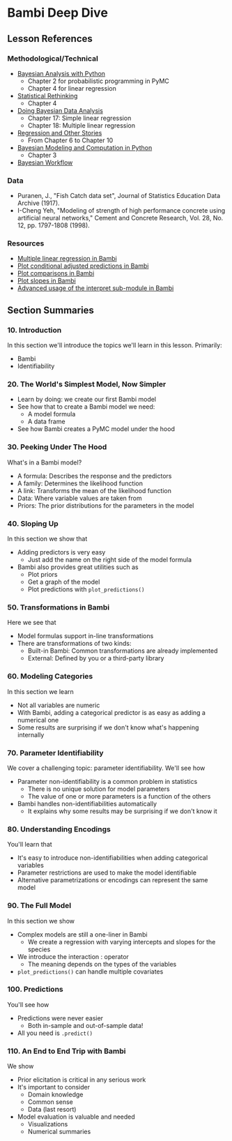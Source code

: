 # Bambi Deep Dive

## Lesson References

### Methodological/Technical

* [Bayesian Analysis with Python](https://www.amazon.com/Bayesian-Analysis-Python-Practical-probabilistic/dp/1805127160)
    * Chapter 2 for probabilistic programming in PyMC
    * Chapter 4 for linear regression
* [Statistical Rethinking](https://xcelab.net/rm/statistical-rethinking/)
    * Chapter 4
* [Doing Bayesian Data Analysis](https://www.amazon.com/Doing-Bayesian-Data-Analysis-Tutorial-dp-0124058884/dp/0124058884/)
    * Chapter 17: Simple linear regression
    * Chapter 18: Multiple linear regression
* [Regression and Other Stories](https://www.cambridge.org/highereducation/books/regression-and-other-stories/DD20DD6C9057118581076E54E40C372C)
    * From Chapter 6 to Chapter 10
* [Bayesian Modeling and Computation in Python](https://bayesiancomputationbook.com/welcome.html)
    * Chapter 3
* [Bayesian Workflow](https://arxiv.org/abs/2011.01808)

### Data

* Puranen, J., "Fish Catch data set", Journal of Statistics Education Data Archive (1917).
* I-Cheng Yeh, "Modeling of strength of high performance concrete using artificial neural networks," Cement and Concrete Research, Vol. 28, No. 12, pp. 1797-1808 (1998).

### Resources

* [Multiple linear regression in Bambi](https://bambinos.github.io/bambi/notebooks/ESCS_multiple_regression.html)
* [Plot conditional adjusted predictions in Bambi](https://bambinos.github.io/bambi/notebooks/plot_predictions.html)
* [Plot comparisons in Bambi](https://bambinos.github.io/bambi/notebooks/plot_comparisons.html)
* [Plot slopes in Bambi](https://bambinos.github.io/bambi/notebooks/plot_slopes.html)
* [Advanced usage of the interpret sub-module in Bambi](https://bambinos.github.io/bambi/notebooks/interpret_advanced_usage.html)


## Section Summaries

### 10. Introduction

In this section we'll introduce the topics we'll learn in this lesson. Primarily:

* Bambi
* Identifiability

### 20. The World's Simplest Model, Now Simpler

* Learn by doing: we create our first Bambi model
* See how that to create a Bambi model we need: 
    * A model formula
    * A data frame
* See how Bambi creates a PyMC model under the hood

### 30. Peeking Under The Hood

What's in a Bambi model?

* A formula: Describes the response and the predictors
* A family: Determines the likelihood function
* A link: Transforms the mean of the likelihood function
* Data: Where variable values are taken from
* Priors: The prior distributions for the parameters in the model

### 40. Sloping Up

In this section we show that

* Adding predictors is very easy 
    * Just add the name on the right side of the model formula
* Bambi also provides great utilities such as
    * Plot priors
    * Get a graph of the model
    * Plot predictions with `plot_predictions()`

### 50. Transformations in Bambi

Here we see that

* Model formulas support in-line transformations
* There are transformations of two kinds: 
    * Built-in Bambi: Common transformations are already implemented
    * External: Defined by you or a third-party library

### 60. Modeling Categories

In this section we learn

* Not all variables are numeric
* With Bambi, adding a categorical predictor is as easy as adding a numerical one
* Some results are surprising if we don't know what's happening internally

### 70. Parameter Identifiability

We cover a challenging topic: parameter identifiability. We'll see how

* Parameter non-identifiability is a common problem in statistics 
    * There is no unique solution for model parameters
    * The value of one or more parameters is a function of the others
* Bambi handles non-identifiabilities automatically 
    * It explains why some results may be surprising if we don't know it

### 80. Understanding Encodings

You'll learn that

* It's easy to introduce non-identifiabilities when adding categorical variables
* Parameter restrictions are used to make the model identifiable
* Alternative parametrizations or encodings can represent the same model

### 90. The Full Model

In this section we show

* Complex models are still a one-liner in Bambi 
    * We create a regression with varying intercepts and slopes for the species
* We introduce the interaction : operator 
    * The meaning depends on the types of the variables
* `plot_predictions()` can handle multiple covariates


### 100. Predictions

You'll see how

* Predictions were never easier 
    * Both in-sample and out-of-sample data!
* All you need is `.predict()`


### 110. An End to End Trip with Bambi

We show

* Prior elicitation is critical in any serious work
* It's important to consider 
    * Domain knowledge
    * Common sense
    * Data (last resort)
* Model evaluation is valuable and needed 
    * Visualizations
    * Numerical summaries